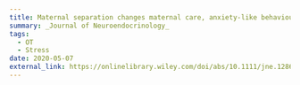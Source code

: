 ```yaml
---
title: Maternal separation changes maternal care, anxiety-like behaviour and expression of paraventricular oxytocin and corticotrophin-releasing factor immunoreactivity in lactating rats
summary: _Journal of Neuroendocrinology_
tags:
  - OT
  - Stress
date: 2020-05-07
external_link: https://onlinelibrary.wiley.com/doi/abs/10.1111/jne.12861
---
```



